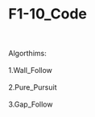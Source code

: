 # F1-10_Code


<br>
<br>
  Algorthims:

<br>
<br>
      1.Wall_Follow
<br>
<br>
       2.Pure_Pursuit
<br>
<br>
       3.Gap_Follow
<br>
